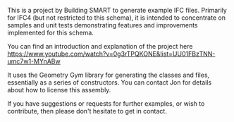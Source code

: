 This is a project by Building SMART to generate example IFC files.
Primarily for IFC4 (but not restricted to this schema), it is 
intended to concentrate on samples and unit tests demonstrating
features and improvements implemented for this schema.

You can find an introduction and explanation of the project here
https://www.youtube.com/watch?v=0g3rTPQKONE&list=UU01FBzTNN-umc7w1-MYnABw

It uses the Geometry Gym library for generating the classes and files,
essentially as a series of constructors.  You can contact Jon for details
about how to license this assembly.

If you have suggestions or requests for further examples, or wish to 
contribute, then please don't hesitate to get in contact.
